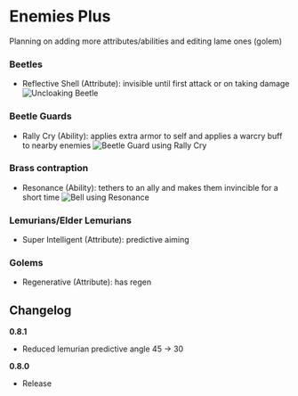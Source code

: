 # Enemies Plus

Planning on adding more attributes/abilities and editing lame ones (golem)

### Beetles

- Reflective Shell (Attribute): invisible until first attack or on taking damage
  ![Uncloaking Beetle](https://cdn.discordapp.com/attachments/567832879879553037/1193095986923450408/clokbeble.gif)

### Beetle Guards

- Rally Cry (Ability): applies extra armor to self and applies a warcry buff to nearby enemies
  ![Beetle Guard using Rally Cry](https://cdn.discordapp.com/attachments/968891050187972658/1193134261058945044/image.png)

### Brass contraption

- Resonance (Ability): tethers to an ally and makes them invincible for a short time
  ![Bell using Resonance](https://cdn.discordapp.com/attachments/836312463981019193/1193106164012028004/image.png)

### Lemurians/Elder Lemurians

- Super Intelligent (Attribute): predictive aiming

### Golems

- Regenerative (Attribute): has regen

## Changelog

**0.8.1**

- Reduced lemurian predictive angle 45 -> 30

**0.8.0**

- Release
